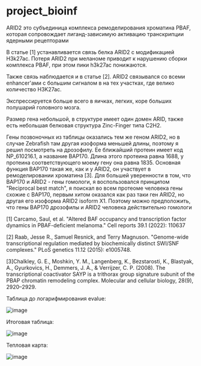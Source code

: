 # project_bioinf
ARID2 это субъединица комплекса ремоделирования хроматина PBAF, которая сопровождает лиганд-зависимую активацию транскрипции ядерными рецепторами

В статье [1] устанавливается связь белка ARID2 с модификацией H3k27ac. Потеря ARID2 при меланоме приводит к нарушению сборки комплекса PBAF, при этом пики h3k27ac понижаются. 

Также связь наблюдается и в статье [2]. ARID2 связывался со всеми enhancer'ами с большим сигналом в на тех участках, где велико количество 
H3K27ac.

Экспрессируется больше всего в яичках, легких, коре больших полушарий головного мозга.

Размер гена небольшой, в структуре имеет один домен ARID, также есть небольшая белковая структура Zinc-Finger типа C2H2.

Гены позвоночных из таблицы оказались тем же геном ARID2, но в случае Zebrafish там другая изоформа меньшей длины, поэтому я решил посмотреть на дрозофилу. Ее ближайший протеин имеет код NP_610216.1, а название BAP170. Длина этого протеина равна 1688, у протеина соответствующего моему гену она равна 1835. Основная функция BAP170 такая же, как и у ARID2, он участвует в ремоделировании хроматина [3]. Для большей уверенности в том, что BAP170 и ARID2 - гены гомологи, я воспользовался принципом "Reciprocal best match", я поискал во всем протеоме человека гены схожие с BAP170, первым хитом оказался как раз таки ген ARID2, но другая его изоформа ARID2 isoform X1. Поэтому можно предположить, что гены BAP170 дрозофилы и ARID2 человека действительно гомологи

[1] Carcamo, Saul, et al. "Altered BAF occupancy and transcription factor dynamics in PBAF-deficient melanoma." Cell reports 39.1 (2022): 110637

[2] Raab, Jesse R., Samuel Resnick, and Terry Magnuson. "Genome-wide transcriptional regulation mediated by biochemically distinct SWI/SNF complexes." PLoS genetics 11.12 (2015): e1005748.

[3]Chalkley, G. E., Moshkin, Y. M., Langenberg, K., Bezstarosti, K., Blastyak, A., Gyurkovics, H., Demmers, J. A., & Verrijzer, C. P. (2008). The transcriptional coactivator SAYP is a trithorax group signature subunit of the PBAP chromatin remodeling complex. Molecular and cellular biology, 28(9), 2920–2929.

Таблица до логарифмирования evalue:

![image](https://github.com/petrpivovarov/project_bioinf/assets/115037034/c755cd6e-72ca-4a0d-8d2a-42e4bcc6af44)

Итоговая таблица:

![image](https://github.com/petrpivovarov/project_bioinf/assets/115037034/26f00bc1-eb45-4c04-a197-a34610b2b65e)

Тепловая карта:

![image](https://github.com/petrpivovarov/project_bioinf/assets/115037034/c78ee83f-fb5e-4432-ace9-4d4709d73700)

